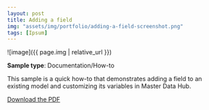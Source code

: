 ```yaml
---
layout: post
title: Adding a field
img: "assets/img/portfolio/adding-a-field-screenshot.png"
tags: [Ipsum]
---
```


![image]({{ page.img | relative_url }})

**Sample type**: Documentation/How-to

This sample is a quick how-to that demonstrates adding a field to an existing model and customizing its variables in Master Data Hub. 

<a href="/_files/boomi-adding-field.pdf" download>Download the PDF</a>

